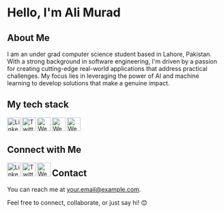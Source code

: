 # Hello, I'm Ali Murad



## About Me
I am an under grad computer science student based in Lahore, Pakistan. With a strong background in software engineering, I'm driven by a passion for creating cutting-edge real-world applications that address practical challenges. My focus lies in leveraging the power of AI and machine learning to develop solutions that make a genuine impact.


## My tech stack

<img align="left" alt="LinkedIn" width="32px" src="https://img.icons8.com/color/48/javascript--v1.png" alt="javascript--v1" />
<img align="left" alt="Twitter" width="32px" src="https://img.icons8.com/color/48/react-native.png" alt="react react-native" />
<img align="left" alt="Website" width="32px" src="https://img.icons8.com/color/48/nodejs.png" alt="nodejs" />
<img align="left" alt="Website" width="32px" src="https://img.icons8.com/color/48/c-plus-plus-logo.png" alt="c-plus-plus-logo" />
<img align="left" alt="Website" width="32px" src="https://img.icons8.com/color/48/c-programming.png" alt="c-programming"/>

<br />
<br />

## Connect with Me

[<img align="left" alt="LinkedIn" width="32px" src="https://i.imgur.com/PXUDAK1.png" />](https://www.linkedin.com/in/yourusername)
[<img align="left" alt="Twitter" width="32px" src="https://i.imgur.com/5TkZ7jR.png" />](https://twitter.com/yourusername)
[<img align="left" alt="Website" width="32px" src="https://i.imgur.com/Q9o8uwx.png" />](https://www.yourwebsite.com)


## Contact

You can reach me at [your.email@example.com](mailto:your.email@example.com).

Feel free to connect, collaborate, or just say hi! 😊
